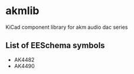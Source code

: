 # akmlib
KiCad component library for akm audio dac series

## List of EESchema symbols

* AK4482
* AK4490